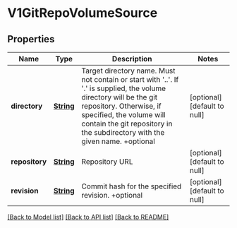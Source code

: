 # V1GitRepoVolumeSource
## Properties

Name | Type | Description | Notes
------------ | ------------- | ------------- | -------------
**directory** | [**String**](string.md) | Target directory name. Must not contain or start with &#39;..&#39;.  If &#39;.&#39; is supplied, the volume directory will be the git repository.  Otherwise, if specified, the volume will contain the git repository in the subdirectory with the given name. +optional | [optional] [default to null]
**repository** | [**String**](string.md) | Repository URL | [optional] [default to null]
**revision** | [**String**](string.md) | Commit hash for the specified revision. +optional | [optional] [default to null]

[[Back to Model list]](../README.md#documentation-for-models) [[Back to API list]](../README.md#documentation-for-api-endpoints) [[Back to README]](../README.md)

